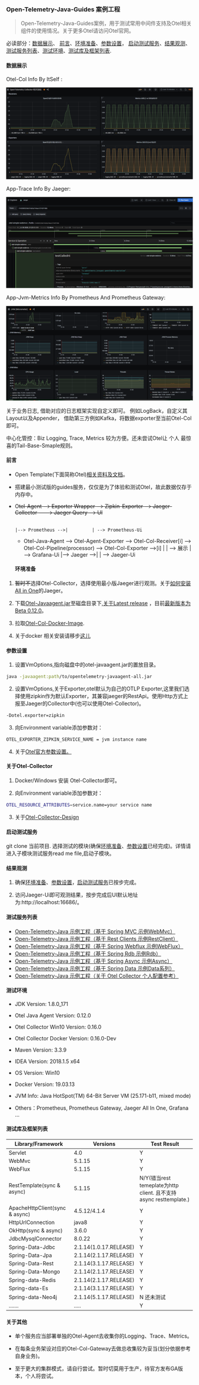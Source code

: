 ### Open-Telemetry-Java-Guides 案例工程

> Open-Telemetry-Java-Guides案例，用于测试常用中间件支持及Otel相关组件的使用情况。关于更多Otel请访问Otel官网。

必读部分：[数据展示](#数据展示)、 [前言](#前言)、[环境准备](#环境准备)、[参数设置](#参数设置)，
[启动测试服务](#启动测试服务)、[结果观测](#结果观测)、[测试服务列表](#测试服务列表)、[测试环境](#测试环境)、[测试库及框架列表](#测试库及框架列表).

#### 数据展示

Otel-Col Info By ItSelf :

![avatar](image/otel-col-spans-metrics.png)

App-Trace Info By Jaeger:

![avatar](image/jaeger-trace.png)

App-Jvm-Metrics Info By Prometheus And Prometheus Gateway:

![avatar](image/app-jvm-metrics.png)

关于业务日志, 借助对应的日志框架实现自定义即可。
例如LogBack，自定义其Layout以及Appender， 借助第三方例如Kafka，将数据exporter至当前Otel-Col即可。

中心化管控：Biz Logging, Trace, Metrics 较为方便。还未尝试Otel让 个人 最惊喜的Tail-Base-Smaple规则。

#### 前言 

- Open Template(下面简称Otel)[相关资料及文档](https://opentelemetry.io/docs/java/getting_started/)。

- 搭建最小测试版的guides服务，仅仅是为了体验和测试Otel，故此数据仅存于内存中。

- O~~tel-Agent --> Exporter Wrapper --> Zipkin-Exporter --> Jaeger-Collector ---> Jaeger Query --> UI~~

                                                                                                                                         |--> Prometheus -->|         | --> Prometheus-Ui
    - Otel-Java-Agent --> Otel-Agent-Exporter  --> Otel-Col-Receiver[i] --> Otel-Col-Pipeline(processor) --> Otel-Col-Exporter  -->[i]   |                  | --> 展示 | --> Grafana-Ui
                                                                                                                                         |--> Jaeger     -->|         | --> Jaeger-Ui
    #### 环境准备

1. ~~暂时不~~选择Otel-Collector，选择使用最小版Jaeger进行观测。关于[如何安装All in One](https://www.jaegertracing.io/docs/1.16/getting-started/)的Jaeger。

2. 下载[Otel-Javaagent.jar](https://github.com/open-telemetry/opentelemetry-java-instrumentation/releases/download/v0.12.0/opentelemetry-javaagent-all.jar)至磁盘目录下,[关于Latest release](https://github.com/open-telemetry/opentelemetry-java-instrumentation/releases) ，目前[最新版本为Beta 0.12.0](https://github.com/open-telemetry/opentelemetry-java-instrumentation/releases/tag/v0.12.0)。

3. 拉取[Otel-Col-Docker-Image](https://hub.docker.com/search?q=otel&type=image).

4. 关于docker 相关安装请移步[这儿](https://github.com/chenmudu/open-telemetry-java-guides/tree/master/config/others.properties)

#### 参数设置

1. 设置VmOptions,指向磁盘中的otel-javaagent.jar的置放目录。
```sh
java -javaagent:path/to/opentelemetry-javaagent-all.jar
```
2. 设置VmOptions,关于Exporter,otel默认为自己的OTLP Exporter,这里我们选择使用zipkin作为默认Exporter，其兼容jaeger的RestApi。使用Http方式上报至Jaeger的Collector中(也可以使用Otel-Collector)。
```sh
-Dotel.exporter=zipkin
```
3. 向Environment variable添加参数对：
```sh
OTEL_EXPORTER_ZIPKIN_SERVICE_NAME = jvm instance name
```

4. 关于[Otel官方参数设置。](https://github.com/open-telemetry/opentelemetry-java-instrumentation#getting-started)

#### 关于Otel-Collector

1. Docker/Windows 安装 Otel-Collector即可。

2. 向Environment variable添加参数对：
```sh
OTEL_RESOURCE_ATTRIBUTES=service.name=your service name
```
3. 关于[Otel-Collector-Design](https://github.com/open-telemetry/opentelemetry-collector/blob/master/docs/design.md)

#### 启动测试服务

 git clone 当前项目. 选择测试的模块(确保[环境准备](#环境准备)、[参数设置](#参数设置)已经完成)。详情请进入子模块测试服务read me file,启动子模块。
 
#### 结果观测

1. 确保[环境准备](#环境准备)、[参数设置](#参数设置)，[启动测试服务](#启动测试服务)已按步完成。

2. 访问Jaeger-Ui即可观测结果，按步完成后UI默认地址为:http://localhost:16686/。


#### 测试服务列表

* [Open-Telemetry-Java 示例工程（基于 Spring   MVC 示例WebMvc）](otel-simple-webmvc)
* [Open-Telemetry-Java 示例工程（基于 Rest Clients 示例RestClient）](otel-simple-restclient)
* [Open-Telemetry-Java 示例工程（基于 Spring Webflux 示例WebFlux）](otel-simple-webflux)
* [Open-Telemetry-Java 示例工程（基于 Spring Rdb 示例Rdb）](otel-simple-rdb)
* [Open-Telemetry-Java 示例工程（基于 Spring Async 示例Async）](otel-simple-async)
* [Open-Telemetry-Java 示例工程（基于 Spring Data 示例Data系列）](otel-simple-spring-data)
* [Open-Telemetry-Java 示例工程（关于 Otel Collector 个人配置参考）](https://github.com/chenmudu/open-telemetry-java-guides/tree/master/config/otel-col-config.yaml)

#### 测试环境

- JDK Version: 1.8.0_171

- Otel Java Agent Version: 0.12.0

- Otel Collector Win10 Version: 0.16.0

- Otel Collector Docker Version: 0.16.0-Dev

- Maven Version: 3.3.9

- IDEA Version: 2018.1.5 x64

- OS Version: Win10

- Docker Version: 19.03.13

- JVM Info: Java HotSpot(TM) 64-Bit Server VM (25.171-b11, mixed mode)

- Others：Prometheus, Prometheus Gateway, Jaeger All In One, Grafana ...

#### 测试库及框架列表

| Library/Framework         | Versions                       |Test Result               |
|---------------------------|--------------------------------|--------------------------|
| Servlet                   | 4.0                            |Y                         |
| WebMvc                    | 5.1.15                         |Y                         |
| WebFlux                   | 5.1.15                         |Y                         |
| RestTemplate(sync & async)| 5.1.15                         |N/Y(错当rest temeplate为http client. 且不支持 async resttemplate.)|
| ApacheHttpClient(sync & async)  | 4.5.12/4.1.4            |Y                         |
| HttpUrlConnection         | java8                          |Y                         |
| OkHttp(sync & async)      | 3.6.0                          |Y                         |
| JdbcMysqlConnector        | 8.0.22                          |Y                        |
| Spring-Data-Jdbc          | 2.1.14(1.0.17.RELEASE)                          |Y                        |
| Spring-Data-Jpa           | 2.1.14(2.1.17.RELEASE)                         |Y                        |
| Spring-Data-Rest          | 2.1.14(3.1.17.RELEASE)                          |Y                        |
| Spring-Data-Mongo         | 2.1.14(2.1.17.RELEASE)                          |Y                        |
| Spring-data-Redis         | 2.1.14(2.1.17.RELEASE)                          |Y                        |
| Spring-data-Es            | 2.1.14(3.1.17.RELEASE)                          |Y                        |
| Spring-data-Neo4j         | 2.1.14(5.1.17.RELEASE)                          |N 还未测试                        |
| .......                   | .....                          |Y                         |

#### 关于其他

- 单个服务应当部署单独的Otel-Agent去收集你的Logging、Trace、Metrics。

- 在每条业务架设对应的Otel-Col-Gateway去做总收集较为妥当(划分依据参考自身业务)。

- 至于更大的集群模式，请自行尝试。暂时切莫用于生产，待官方发布GA版本，个人将尝试。